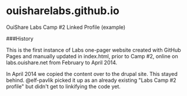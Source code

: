 ouisharelabs.github.io
======================

OuiShare Labs Camp #2 Linked Profile (example)

###History

This is the first instance of Labs one-pager website created with GitHub Pages and manually updated in index.html, prior to Camp #2, online on labs.ouishare.net from February to April 2014.

In April 2014 we copied the content over to the drupal site. This stayed behind. @elf-pavlik picked it up as an already existing "Labs Camp #2 profile" but didn't get to linkifying the code yet. 
